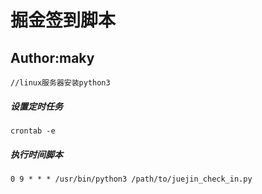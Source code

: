 # 掘金签到脚本

## Author:maky

`//linux服务器安装python3`

##### 设置定时任务

`crontab -e`

##### 执行时间脚本

`0 9 * * * /usr/bin/python3 /path/to/juejin_check_in.py`
